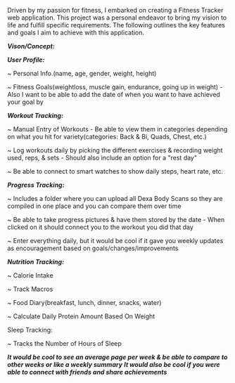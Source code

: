 Driven by my passion for fitness, I embarked on creating a Fitness Tracker web application. This project was a personal endeavor to bring my vision to life and fulfill specific requirements. The following outlines the key features and goals I aim to achieve with this application.

***Vison/Concept:***


***User Profile:***

~ Personal Info.(name, age, gender, weight, height)

~ Fitness Goals(weightloss, muscle gain, endurance, going up in weight)
        - Also I want to be able to add the date of when you want to have achieved your goal by



***Workout Tracking:***

~ Manual Entry of Workouts
        - Be able to view them in categories depending on what you hit for variety(categories: Back & Bi, Quads, Chest, etc.)

~ Log workouts daily by picking the different exercises & recording weight used, reps, & sets
        - Should also include an option for a "rest day"

~ Be able to connect to smart watches to show daily steps, heart rate, etc.



***Progress Tracking:***

~ Includes a folder where you can upload all Dexa Body Scans so they are compiled in one place and you can compare them over time

~ Be able to take progress pictures & have them stored by the date
        - When clicked on it should connect you to the workout you did that day

~ Enter everything daily, but it would be cool if it gave you weekly updates as encouragement based on goals/changes/improvements



***Nutrition Tracking:***

~ Calorie Intake

~ Track Macros

~ Food Diary(breakfast, lunch, dinner, snacks, water)

~ Calculate Daily Protein Amount Based On Weight



Sleep Tracking:

~ Tracks the Number of Hours of Sleep 


***It would be cool to see an average page per week & be able to compare to other weeks or like a weekly summary***
***It would also be cool if you were able to connect with friends and share achievements***
